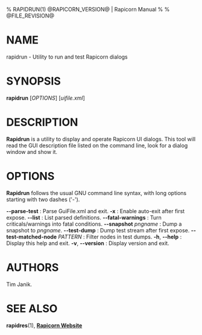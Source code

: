 % RAPIDRUN(1) @RAPICORN_VERSION@ | Rapicorn Manual
%
% @FILE_REVISION@


# NAME
rapidrun - Utility to run and test Rapicorn dialogs


# SYNOPSIS
**rapidrun** [*OPTIONS*] [*uifile.xml*]


# DESCRIPTION

**Rapidrun** is a utility to display and operate Rapicorn UI dialogs.
This tool will read the GUI description file listed on the command line, look for a dialog window and show it.


# OPTIONS

**Rapidrun** follows the usual GNU command line syntax, with long options starting with two dashes ('-').

**\--parse-test**
:   Parse GuiFile.xml and exit.
**-x**
:   Enable auto-exit after first expose.
**\--list**
:   List parsed definitions.
**\--fatal-warnings**
:   Turn criticals/warnings into fatal conditions.
**\--snapshot** *pngname*
:   Dump a snapshot to *pngname*.
**\--test-dump**
:   Dump test stream after first expose.
**\--test-matched-node** *PATTERN*
:   Filter nodes in test dumps.
**-h**, **\--help**
:   Display this help and exit.
**-v**, **\--version**
:   Display version and exit.


# AUTHORS
Tim Janik.


# SEE ALSO

**rapidres**(1), [**Rapicorn Website**](http://rapicorn.org)
